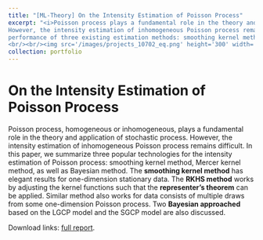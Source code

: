 ```yaml
---
title: "[ML-Theory] On the Intensity Estimation of Poisson Process"
excerpt: "<i>Poisson process plays a fundamental role in the theory and application of stochastic process. 
However, the intensity estimation of inhomogeneous Poisson process remains difficult. In this project, we compare the 
performance of three existing estimation methods: smoothing kernel method, Mercer kernel method, and Bayesian method.</i>
<br/><br/><img src='/images/projects_10702_eq.png' height='300' width='500'>"
collection: portfolio
---
```


On the Intensity Estimation of Poisson Process
======

Poisson process, homogeneous or inhomogeneous, plays a fundamental role in the theory and application of stochastic process. 
However, the intensity estimation of inhomogeneous Poisson process remains difficult. 
In this paper, we summarize three popular technologies for the intensity estimation of Poisson process: 
smoothing kernel method, Mercer kernel method, as well as Bayesian method.
The **smoothing kernel method** has elegant results for one-dimension stationary data. The **RKHS method** works 
by adjusting the kernel functions such that the **representer’s theorem** can be applied. Similar 
method also works for data consists of multiple draws from some one-dimension Poisson process. 
Two **Bayesian approached** based on the LGCP model and the SGCP model are also discussed.

Download links: [full report](https://ycruan.github.io/files/10702_final_report.pdf).